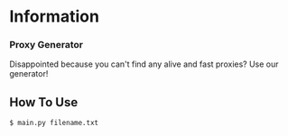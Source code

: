 # Information
### Proxy Generator
Disappointed because you can't find any alive and fast proxies? Use our generator!
## How To Use
```python
$ main.py filename.txt
```
